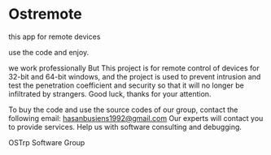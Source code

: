 # Ostremote
this app for  remote devices 

use the code and enjoy.

 we work professionally But This project is for remote control of devices for 32-bit and 64-bit windows,
 and the project is used to prevent intrusion and test the penetration coefficient and security so that 
 it will no longer be infiltrated by strangers. Good luck, thanks for your attention.
 
 To buy the code and use the source codes of our group, contact the following email:
 hasanbusiens1992@gmail.com
 Our experts will contact you to provide services. Help us with software consulting and debugging. 
 
  OSTrp Software Group 
